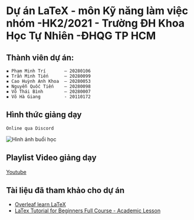 # Dự án LaTeX - môn Kỹ năng làm việc nhóm -HK2/2021 - Trường ĐH Khoa Học Tự Nhiên -ĐHQG TP HCM
## Thành viên dự án:
    ▪ Phạm Minh Trí       – 20280106
    ▪ Trần Minh Tiến      – 20280099
    ▪ Cao Huỳnh Anh Khoa  – 20280053
    ▪ Nguyễn Quốc Tiến    – 20280098
    ▪ Võ Thái Bình        – 20280007
    ▪ Võ Hà Giang         - 20110172
    
## Hình thức giảng dạy
    Online qua Discord
    
![Hình ảnh buổi học](https://i.imgur.com/ToTbsn6.png)

## Playlist Video giảng dạy
   [Youtube](https://youtube.com/playlist?list=PLB809sb72oIFgm3hluJVWeUnyRMZfRDl7)
   
## Tài liệu đã tham khảo cho dự án
  - [Overleaf learn LaTeX](https://www.overleaf.com/learn/latex/)
  - [LaTex Tutorial for Beginners Full Course - Academic Lesson](https://youtu.be/fCzF5gDy60g)
    
